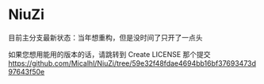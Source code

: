 # NiuZi
目前主分支最新状态：当年想重构，但是没时间了只开了一点头

如果您想用能用的版本的话，请跳转到 Create LICENSE 那个提交
https://github.com/Micalhl/NiuZi/tree/59e32f48fdae4694bb16bf37693473d97643f50e
